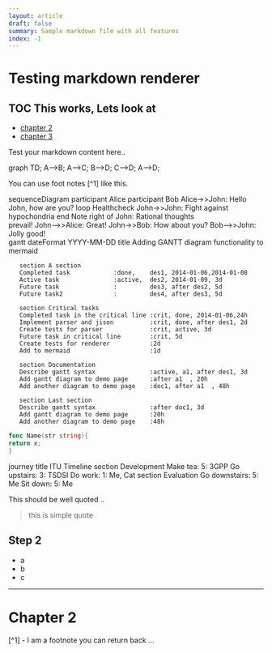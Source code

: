 ```yaml
---
layout: article
draft: false
summary: Sample markdown file with all features
index: -1
--- 
```


# Testing markdown renderer


## TOC This works, Lets look at 
- [chapter 2](#chapter-2)
- [chapter 3](#chapter-3)

Test your markdown content here.. 
<div class="mermaid">
graph TD;
    A-->B;
    A-->C;
    B-->D;
    C-->D;
    A-->D;
</div>

You can use foot notes [^1] like this. 


<div class="mermaid">
sequenceDiagram
    participant Alice
    participant Bob
    Alice->>John: Hello John, how are you?
    loop Healthcheck
        John->>John: Fight against hypochondria
    end
    Note right of John: Rational thoughts <br/>prevail!
    John-->>Alice: Great!
    John->>Bob: How about you?
    Bob-->>John: Jolly good!

</div>


<div class="mermaid">
gantt
       dateFormat  YYYY-MM-DD
       title Adding GANTT diagram functionality to mermaid

       section A section
       Completed task            :done,    des1, 2014-01-06,2014-01-08
       Active task               :active,  des2, 2014-01-09, 3d
       Future task               :         des3, after des2, 5d
       Future task2              :         des4, after des3, 5d

       section Critical tasks
       Completed task in the critical line :crit, done, 2014-01-06,24h
       Implement parser and jison          :crit, done, after des1, 2d
       Create tests for parser             :crit, active, 3d
       Future task in critical line        :crit, 5d
       Create tests for renderer           :2d
       Add to mermaid                      :1d

       section Documentation
       Describe gantt syntax               :active, a1, after des1, 3d
       Add gantt diagram to demo page      :after a1  , 20h
       Add another diagram to demo page    :doc1, after a1  , 48h

       section Last section
       Describe gantt syntax               :after doc1, 3d
       Add gantt diagram to demo page      :20h
       Add another diagram to demo page    :48h
</div>

```go
func Name(str string){
return x;
}
```
<div class="mermaid">
journey
    title ITU Timeline
    section Development
      Make tea: 5: 3GPP
      Go upstairs: 3: TSDSI
      Do work: 1: Me, Cat
    section Evaluation
      Go downstairs: 5: Me
      Sit down: 5: Me
</div>

This should be well quoted ..

> this is simple quote


## Step 2
 
*  a 
* b
* c

----





# Chapter 2
 


[^1] - I am a footnote you can return back ...